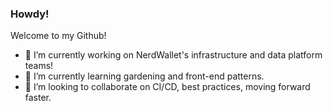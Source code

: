 ### Howdy!

Welcome to my Github!

- 🔭 I’m currently working on NerdWallet's infrastructure and data platform teams!
- 🌱 I’m currently learning gardening and front-end patterns.
- 👯 I’m looking to collaborate on CI/CD, best practices, moving forward faster.

